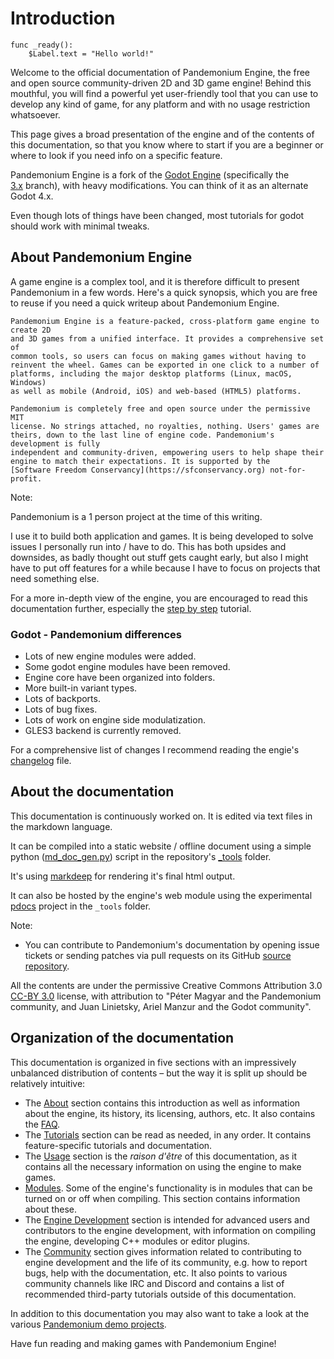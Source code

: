 

# Introduction

```
func _ready():
    $Label.text = "Hello world!"
```

Welcome to the official documentation of Pandemonium Engine, the free and open source
community-driven 2D and 3D game engine! Behind this mouthful, you will find a
powerful yet user-friendly tool that you can use to develop any kind of game,
for any platform and with no usage restriction whatsoever.

This page gives a broad presentation of the engine and of the contents
of this documentation, so that you know where to start if you are a beginner or
where to look if you need info on a specific feature.

Pandemonium Engine is a fork of the [Godot Engine](https://godotengine.org/) (specifically the  
[3.x](https://github.com/godotengine/godot/commits/3.x) branch), with heavy modifications. You can 
think of it as an alternate Godot 4.x.

Even though lots of things have been changed, most tutorials for godot should work with minimal tweaks.

## About Pandemonium Engine

A game engine is a complex tool, and it is therefore difficult to present Pandemonium
in a few words. Here's a quick synopsis, which you are free to reuse
if you need a quick writeup about Pandemonium Engine.

    Pandemonium Engine is a feature-packed, cross-platform game engine to create 2D
    and 3D games from a unified interface. It provides a comprehensive set of
    common tools, so users can focus on making games without having to
    reinvent the wheel. Games can be exported in one click to a number of
    platforms, including the major desktop platforms (Linux, macOS, Windows)
    as well as mobile (Android, iOS) and web-based (HTML5) platforms.

    Pandemonium is completely free and open source under the permissive MIT
    license. No strings attached, no royalties, nothing. Users' games are
    theirs, down to the last line of engine code. Pandemonium's development is fully
    independent and community-driven, empowering users to help shape their
    engine to match their expectations. It is supported by the 
    [Software Freedom Conservancy](https://sfconservancy.org) not-for-profit.

Note:

Pandemonium is a 1 person project at the time of this writing.

I use it to build both application and games. It is being developed to solve issues 
I personally run into / have to do. This has both upsides and downsides, as 
badly thought out stuff gets caught early, but also I might have to put off 
features for a while because I have to focus on projects that need something else.

For a more in-depth view of the engine, you are encouraged to read this
documentation further, especially the 
[step by step](../index.html#tutorials/stepbystep) tutorial.

### Godot - Pandemonium differences

- Lots of new engine modules were added.
- Some godot engine modules have been removed.
- Engine core have been organized into folders.
- More built-in variant types.
- Lots of backports.
- Lots of bug fixes.
- Lots of work on engine side modulatization.
- GLES3 backend is currently removed.

For a comprehensive list of changes I recommend reading the engie's 
[changelog](https://github.com/Relintai/pandemonium_engine/blob/master/CHANGELOG.md) file.

## About the documentation

This documentation is continuously worked on. It is edited via text files in the
markdown language.

It can be compiled into a static website / offline document using 
a simple python ([md_doc_gen.py](https://github.com/Relintai/pandemonium_engine_docs/tree/master/_tools/md_doc_gen.py)) script in the repository's 
[_tools](https://github.com/Relintai/pandemonium_engine_docs/tree/master/_tools) folder.

It's using [markdeep](https://casual-effects.com/markdeep/) for rendering it's final html output.

It can also be hosted by the engine's web module using the experimental 
[pdocs](https://github.com/Relintai/pandemonium_engine_docs/tree/master/_tools/pdocs) project in the `_tools` folder.

Note:

- You can contribute to Pandemonium's documentation by opening issue tickets
  or sending patches via pull requests on its GitHub
  [source repository](https://github.com/Relintai/pandemonium_engine_docs).

All the contents are under the permissive Creative Commons Attribution 3.0
[CC-BY 3.0](https://creativecommons.org/licenses/by/3.0/) license, with
attribution to "Péter Magyar and the Pandemonium community, and Juan Linietsky, Ariel Manzur and the Godot community".

## Organization of the documentation

This documentation is organized in five sections with an impressively
unbalanced distribution of contents – but the way it is split up should be
relatively intuitive:

- The [About](../index.html#about) section contains this introduction as well as
  information about the engine, its history, its licensing, authors, etc. It
  also contains the [FAQ](02_faq.md.html).
- The [Tutorials](../index.html#tutorials) section can be read as needed,
  in any order. It contains feature-specific tutorials and documentation.
- The [Usage](../index.html#usage) section is the *raison d'être* of this
  documentation, as it contains all the necessary information on using the
  engine to make games.
- [Modules](../index.html#modules). Some of the engine's functionality is in modules that can be turned on or off 
  when compiling. This section contains information about these.
- The [Engine Development](../index.html#enginedevelopment) section is intended for advanced users and contributors
  to the engine development, with information on compiling the engine,
  developing C++ modules or editor plugins.
- The [Community](../index.html#community) section gives information related to contributing to
  engine development and the life of its community, e.g. how to report bugs,
  help with the documentation, etc. It also points to various community channels
  like IRC and Discord and contains a list of recommended third-party tutorials
  outside of this documentation.

In addition to this documentation you may also want to take a look at the
various [Pandemonium demo projects](https://github.com/Relintai/pandemonium_demo_projects).

Have fun reading and making games with Pandemonium Engine!
